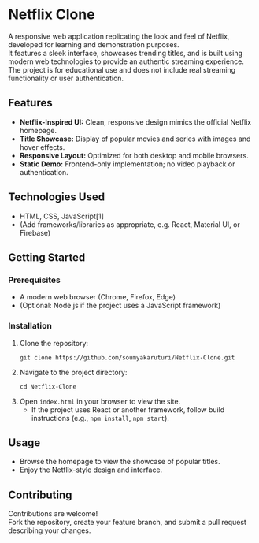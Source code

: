
# Netflix Clone

A responsive web application replicating the look and feel of Netflix, developed for learning and demonstration purposes.  
It features a sleek interface, showcases trending titles, and is built using modern web technologies to provide an authentic streaming experience.
The project is for educational use and does not include real streaming functionality or user authentication.

## Features

- **Netflix-Inspired UI:** Clean, responsive design mimics the official Netflix homepage.
- **Title Showcase:** Display of popular movies and series with images and hover effects.
- **Responsive Layout:** Optimized for both desktop and mobile browsers.
- **Static Demo:** Frontend-only implementation; no video playback or authentication.

## Technologies Used

- HTML, CSS, JavaScript[1]
- (Add frameworks/libraries as appropriate, e.g. React, Material UI, or Firebase)

## Getting Started

### Prerequisites

- A modern web browser (Chrome, Firefox, Edge)
- (Optional: Node.js if the project uses a JavaScript framework)

### Installation

1. Clone the repository:
   ```
   git clone https://github.com/soumyakaruturi/Netflix-Clone.git
   ```
2. Navigate to the project directory:
   ```
   cd Netflix-Clone
   ```
3. Open `index.html` in your browser to view the site.
   - If the project uses React or another framework, follow build instructions (e.g., `npm install`, `npm start`).

## Usage

- Browse the homepage to view the showcase of popular titles.
- Enjoy the Netflix-style design and interface.

## Contributing

Contributions are welcome!  
Fork the repository, create your feature branch, and submit a pull request describing your changes.
